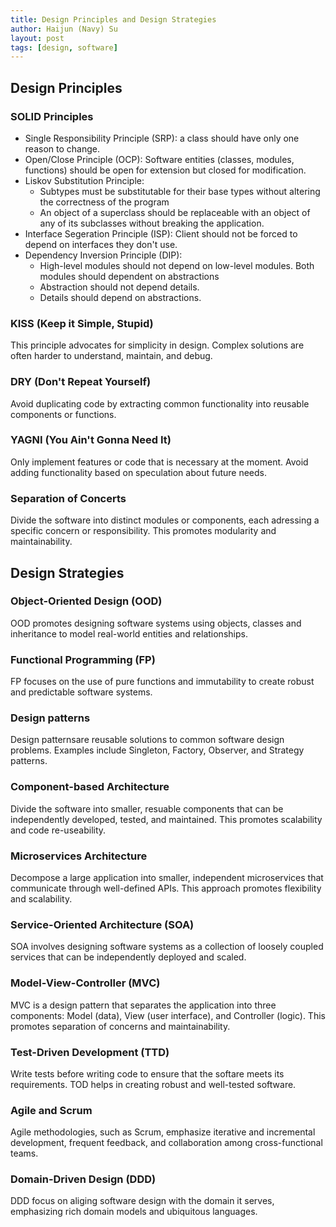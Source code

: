 ```yaml
---
title: Design Principles and Design Strategies
author: Haijun (Navy) Su
layout: post
tags: [design, software]
---
```


## Design Principles

### SOLID Principles

* Single Responsibility Principle (SRP): a class should have only one reason to change.
* Open/Close Principle (OCP): Software entities (classes, modules, functions) should be open for extension but closed for modification.
* Liskov Substitution Principle:
  * Subtypes must be substitutable for their base types without altering the correctness of the program
  * An object of a superclass should be replaceable with an object of any of its subclasses without breaking the application.
* Interface Segeration Principle (ISP): Client should not be forced to depend on interfaces they don't use.
* Dependency Inversion Principle (DIP):
  * High-level modules should not depend on low-level modules. Both modules should dependent on abstractions
  * Abstraction should not depend details.
  * Details should depend on abstractions.

### KISS (Keep it Simple, Stupid)

This principle advocates for simplicity in design. Complex solutions are often harder to understand, maintain, and debug.

### DRY (Don't Repeat Yourself)

Avoid duplicating code by extracting common functionality into reusable components or functions.

### YAGNI (You Ain't Gonna Need It)

Only implement features or code that is necessary at the moment. Avoid adding functionality based on speculation about future needs.

### Separation of Concerts

Divide the software into distinct modules or components, each adressing a specific concern or responsibility. This promotes modularity and maintainability.

## Design Strategies

### Object-Oriented Design (OOD)

OOD promotes designing software systems using objects, classes and inheritance to model real-world entities and relationships.

### Functional Programming (FP)

FP focuses on the use of pure functions and immutability to create robust and predictable software systems.

### Design patterns

Design patternsare reusable solutions to common software design problems. Examples include Singleton, Factory, Observer, and Strategy patterns.

### Component-based Architecture

Divide the software into smaller, resuable components that can be independently developed, tested, and maintained. This promotes scalability and code re-useability.

### Microservices Architecture

Decompose a large application into smaller, independent microservices that communicate through well-defined APIs. This approach promotes flexibility and scalability.

### Service-Oriented Architecture (SOA)

SOA involves designing software systems as a collection of loosely coupled services that can be independently deployed and scaled.

### Model-View-Controller (MVC)

MVC is a design pattern that separates the application into three components: Model (data), View (user interface), and Controller (logic). This promotes separation of concerns and maintainability.

### Test-Driven Development (TTD)

Write tests before writing code to ensure that the softare meets its requirements. TOD helps in creating robust and well-tested software.

### Agile and Scrum

Agile methodologies, such as Scrum, emphasize iterative and incremental development, frequent feedback, and collaboration among cross-functional teams.

### Domain-Driven Design (DDD)

DDD focus on aliging software design with the domain it serves, emphasizing rich domain models and ubiquitous languages.